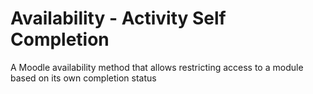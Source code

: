 # Availability - Activity Self Completion

A Moodle availability method that allows restricting access to a module based on its own completion status

